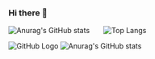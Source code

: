### Hi there 👋


 ![Anurag's GitHub stats](https://github-readme-stats.vercel.app/api?username=ngcsmm-aa&show_icons=true&theme=radical)  &nbsp; &nbsp; &nbsp;   ![Top Langs](https://github-readme-stats.vercel.app/api/top-langs/?username=ngcsmm-aa&layout=compact&theme=radical) 

![GitHub Logo](https://github.com/github.png)
![Anurag's GitHub stats](https://github-readme-stats.vercel.app/api?username=ngcsmm-aa&show_icons=true&theme=radical)


<!--
**ngcsmm-aa/ngcsmm-aa** is a ✨ _special_ ✨ repository because its `README.md` (this file) appears on your GitHub profile.

Here are some ideas to get you started:

- 🔭 I’m currently working on ...
- 🌱 I’m currently learning ...
- 👯 I’m looking to collaborate on ...
- 🤔 I’m looking for help with ...
- 💬 Ask me about ...
- 📫 How to reach me: ...
- 😄 Pronouns: ...
- ⚡ Fun fact: ...
-->
